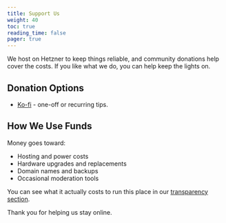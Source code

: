 ```yaml
---
title: Support Us
weight: 40
toc: true
reading_time: false
pager: true
---
```


We host on Hetzner to keep things reliable, and community donations help cover the costs. If you like what we do, you can help keep the lights on.

## Donation Options

- [Ko-fi](https://ko-fi.com/goingdark) - one-off or recurring tips.


## How We Use Funds

Money goes toward:

- Hosting and power costs
- Hardware upgrades and replacements
- Domain names and backups
- Occasional moderation tools

You can see what it actually costs to run this place in our [transparency section](/docs/transparency/current-costs/).

Thank you for helping us stay online.
